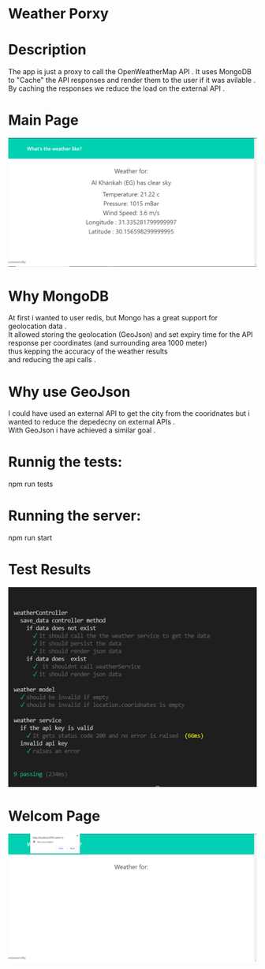 
# Weather Porxy 

# Description
The app is just a proxy to call the OpenWeatherMap API .
It uses MongoDB to "Cache" the API responses and render them to the user if it was avilable .
By caching the responses we reduce the load on the external API .

# Main Page
![MAIN PAGE](/screenshots/main.PNG)

# Why MongoDB
At first i wanted to user redis, but Mongo has a great support for geolocation data .  
It allowed storing the geolocation (GeoJson) and set expiry time for the API response per coordinates (and surrounding area 1000 meter)  
thus kepping the accuracy of the weather results  
and reducing the api calls .    

# Why use GeoJson
I could have used an external API to get the city from the cooridnates but i wanted to reduce
the depedecny on external APIs .      
With GeoJson i have achieved a similar goal .  

# Runnig the tests:  
 npm run tests

# Running the server:
 npm run start

# Test Results
![Testing](screenshots/tests.PNG)

# Welcom Page
![Welcome Page](screenshots/allow.PNG)









